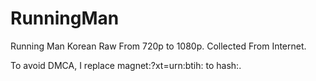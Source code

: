 # RunningMan
Running Man Korean Raw From 720p to 1080p.
Collected From Internet.

To avoid DMCA, I replace magnet:?xt=urn:btih: to hash:.
